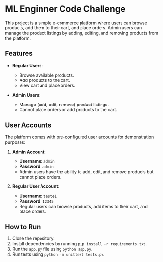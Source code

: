 # ML Enginner Code Challenge


This project is a simple e-commerce platform where users can browse products, add them to their cart, and place orders. Admin users can manage the product listings by adding, editing, and removing products from the platform.

## Features

- **Regular Users**:
  - Browse available products.
  - Add products to the cart.
  - View cart and place orders.
  
- **Admin Users**:
  - Manage (add, edit, remove) product listings.
  - Cannot place orders or add products to the cart.

## User Accounts

The platform comes with pre-configured user accounts for demonstration purposes:

1. **Admin Account**:
   - **Username**: `admin`
   - **Password**: `admin`
   - Admin users have the ability to add, edit, and remove products but cannot place orders.

2. **Regular User Account**:
   - **Username**: `teste1`
   - **Password**: `12345`
   - Regular users can browse products, add items to their cart, and place orders.


## How to Run
1. Clone the repository.
2. Install dependencies by running `pip install -r requirements.txt`.
3. Run the `app.py` file using `python app.py`.
4. Run tests using `python -m unittest tests.py`.
